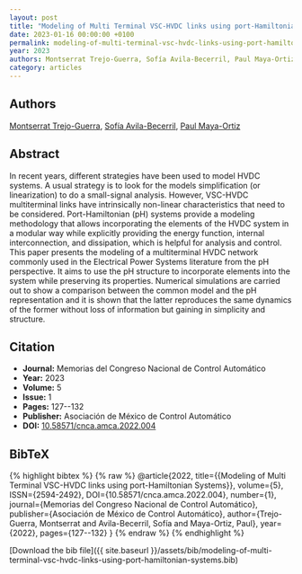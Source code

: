 ```yaml
---
layout: post
title: "Modeling of Multi Terminal VSC-HVDC links using port-Hamiltonian Systems"
date: 2023-01-16 00:00:00 +0100
permalink: modeling-of-multi-terminal-vsc-hvdc-links-using-port-hamiltonian-systems
year: 2023
authors: Montserrat Trejo-Guerra, Sofía Avila-Becerril, Paul Maya-Ortiz
category: articles
---
```

 
## Authors
[Montserrat Trejo-Guerra](authors/montserrat-trejo-guerra), [Sofía Avila-Becerril](authors/sofia-avila-becerril), [Paul Maya-Ortiz](authors/paul-maya-ortiz)
 
## Abstract
In recent years, different strategies have been used to model HVDC systems. A usual strategy is to look for the models simplification (or linearization) to do a small-signal analysis. However, VSC-HVDC multiterminal links have intrinsically non-linear characteristics that need to be considered. Port-Hamiltonian (pH) systems provide a modeling methodology that allows incorporating the elements of the HVDC system in a modular way while explicitly providing the energy function, internal interconnection, and dissipation, which is helpful for analysis and control. This paper presents the modeling of a multiterminal HVDC network commonly used in the Electrical Power Systems literature from the pH perspective. It aims to use the pH structure to incorporate elements into the system while preserving its properties. Numerical simulations are carried out to show a comparison between the common model and the pH representation and it is shown that the latter reproduces the same dynamics of the former without loss of information but gaining in simplicity and structure.
 
## Citation
- **Journal:** Memorias del Congreso Nacional de Control Automático
- **Year:** 2023
- **Volume:** 5
- **Issue:** 1
- **Pages:** 127--132
- **Publisher:** Asociación de México de Control Automático
- **DOI:** [10.58571/cnca.amca.2022.004](https://doi.org/10.58571/cnca.amca.2022.004)
 
## BibTeX
{% highlight bibtex %}
{% raw %}
@article{2022,
  title={{Modeling of Multi Terminal VSC-HVDC links using port-Hamiltonian Systems}},
  volume={5},
  ISSN={2594-2492},
  DOI={10.58571/cnca.amca.2022.004},
  number={1},
  journal={Memorias del Congreso Nacional de Control Automático},
  publisher={Asociación de México de Control Automático},
  author={Trejo-Guerra, Montserrat and Avila-Becerril, Sofía and Maya-Ortiz, Paul},
  year={2022},
  pages={127--132}
}
{% endraw %}
{% endhighlight %}
 
[Download the bib file]({{ site.baseurl }}/assets/bib/modeling-of-multi-terminal-vsc-hvdc-links-using-port-hamiltonian-systems.bib)
 
